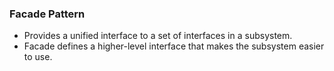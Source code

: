 ### Facade Pattern

- Provides a unified interface to a set of interfaces in a subsystem.
- Facade defines a higher-level interface that makes the subsystem easier to use.